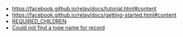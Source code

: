  - https://facebook.github.io/relay/docs/tutorial.html#content
 - https://facebook.github.io/relay/docs/getting-started.html#content
 - [REQUIRED_CHILDREN](https://github.com/facebook/relay/issues/236)
 - [Could not find a type name for record](https://github.com/facebook/relay/issues/474)
